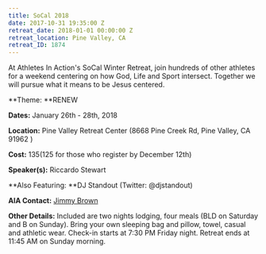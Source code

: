 ```yaml
---
title: SoCal 2018
date: 2017-10-31 19:35:00 Z
retreat_date: 2018-01-01 00:00:00 Z
retreat_location: Pine Valley, CA
retreat_ID: 1874
---
```

At Athletes In Action's SoCal Winter Retreat, join hundreds of other athletes for a weekend centering on how God, Life and Sport intersect. Together we will pursue what it means to be Jesus centered.

**Theme: **RENEW

**Dates:** January 26th - 28th, 2018

**Location:** Pine Valley Retreat Center (8668 Pine Creek Rd, Pine Valley, CA 91962 )

**Cost:** $135 ($125 for those who register by December 12th)

**Speaker(s):** Riccardo Stewart

**Also Featuring: **DJ Standout (Twitter: @djstandout)

**AIA Contact:** [Jimmy Brown](https://mail.google.com/mail/?view=cm&fs=1&tf=1&to=jimmy.brown@athletesinaction.org)

**Other Details:** Included are two nights lodging, four meals (BLD on Saturday and B on Sunday). Bring your own sleeping bag and pillow, towel, casual and athletic wear. Check-in starts at 7:30 PM Friday night. Retreat ends at 11:45 AM on Sunday morning.